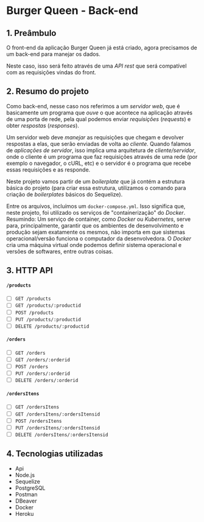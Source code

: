 # Burger Queen - Back-end

## 1. Preâmbulo

O front-end da aplicação Burger Queen já está criado, agora precisamos de um back-end para manejar os dados.

Neste caso, isso será feito através de uma _API rest_ que será compatível com as requisições vindas do front.

## 2. Resumo do projeto

Como back-end, nesse caso nos referimos a um _servidor web_, que é basicamente um programa que _ouve_ o que acontece na aplicação através de uma porta de rede, pela qual podemos enviar _requisições_ (_requests_) e obter _respostas_ (_responses_).

Um servidor web deve _manejar_ as requisições que chegam e devolver respostas a elas, que serão enviadas de volta ao _cliente_. Quando falamos de _aplicações de servidor_, isso implica uma arquitetura de _cliente/servidor_, onde o cliente é um programa que faz requisições através de uma rede (por exemplo o navegador, o cURL, etc) e o servidor é o programa que recebe essas requisições e as responde.

Neste projeto vamos partir de um _boilerplate_ que já contém a estrutura básica do projeto (para criar essa estrutura, utilizamos o comando para criação de _boilerplates_ básicos do Sequelize). 

Entre os arquivos, incluímos um `docker-compose.yml`. Isso significa que, neste projeto, foi utilizado os serviços de "containerização" do _Docker_. Resumindo: Um serviço de container, como _Docker_ ou _Kubernetes_, serve para, principalmente, garantir que os ambientes de desenvolvimento e produção sejam exatamente os mesmos, não importa em que sistemas operacional/versão funciona o computador da desenvolvedora. O _Docker_ cria uma máquina virtual onde podemos definir sistema operacional e versões de softwares, entre outras coisas.


## 3. HTTP API

#### `/products`

* [ ] `GET /products`
* [ ] `GET /products/:productid`
* [ ] `POST /products`
* [ ] `PUT /products/:productid`
* [ ] `DELETE /products/:productid`

#### `/orders`

* [ ] `GET /orders`
* [ ] `GET /orders/:orderid`
* [ ] `POST /orders`
* [ ] `PUT /orders/:orderid`
* [ ] `DELETE /orders/:orderid`

#### `/ordersItens`

* [ ] `GET /ordersItens`
* [ ] `GET /ordersItens/:ordersItensid`
* [ ] `POST /ordersItens`
* [ ] `PUT /ordersItens/:ordersItensid`
* [ ] `DELETE /ordersItens/:ordersItensid`

## 4. Tecnologias utilizadas

* Api
* Node.js
* Sequelize
* PostgreSQL
* Postman
* DBeaver
* Docker
* Heroku